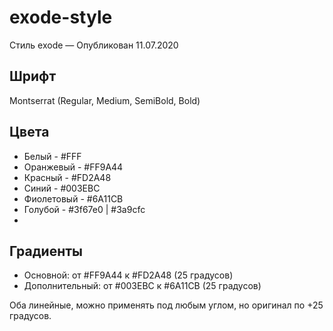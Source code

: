 # exode-style
Стиль exode — Опубликован 11.07.2020

## Шрифт
Montserrat (Regular, Medium, SemiBold, Bold)

## Цвета
- Белый - #FFF
- Оранжевый - #FF9A44
- Красный - #FD2A48
- Синий - #003EBC
- Фиолетовый - #6A11CB
- Голубой - #3f67e0 | #3a9cfc
- 

## Градиенты
- Основной: от #FF9A44 к #FD2A48 (25 градусов)
- Дополнительный: от #003EBC к #6A11CB (25 градусов)

Оба линейные, можно применять под любым углом, но оригинал по +25 градусов.
